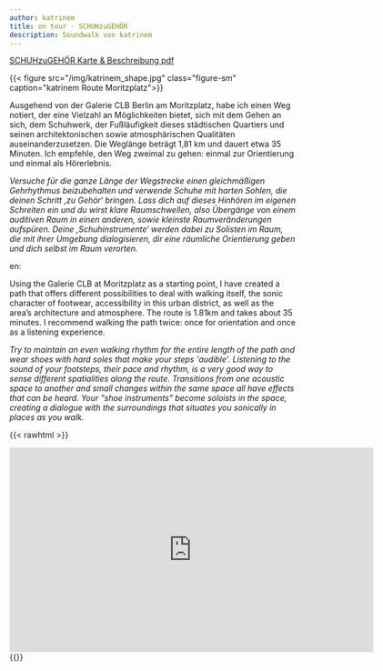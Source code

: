 ```yaml
---
author: katrinem
title: on tour - SCHUHzuGEHÖR
description: Soundwalk von katrinem
---
```


[SCHUHzuGEHÖR Karte & Beschreibung pdf](../../doc/katrinem.pdf)

{{< figure src="/img/katrinem_shape.jpg" class="figure-sm" caption="katrinem Route Moritzplatz">}}

Ausgehend von der Galerie CLB Berlin am Moritzplatz, habe ich einen Weg notiert, der eine Vielzahl an Möglichkeiten bietet, sich mit dem Gehen an sich, dem Schuhwerk, der Fußläufigkeit dieses städtischen Quartiers und seinen architektonischen sowie atmosphärischen Qualitäten auseinanderzusetzen. Die Weglänge beträgt 1,81 km und dauert etwa 35 Minuten. Ich empfehle, den Weg zweimal zu gehen: einmal zur Orientierung und einmal als Hörerlebnis.

*Versuche für die ganze Länge der Wegstrecke einen gleichmäßigen Gehrhythmus beizubehalten und verwende Schuhe mit harten Sohlen, die deinen Schritt ‚zu Gehör‘ bringen. Lass dich auf dieses Hinhören im eigenen Schreiten ein und du wirst klare Raumschwellen, also Übergänge von einem auditiven Raum in einen anderen, sowie kleinste Raumveränderungen aufspüren. Deine ‚Schuhinstrumente‘ werden dabei zu Solisten im Raum, die mit ihrer Umgebung dialogisieren, dir eine räumliche Orientierung geben und dich selbst im Raum verorten.*

en:

Using the Galerie CLB at Moritzplatz as a starting point, I have created a path that offers different possibilities to deal with walking itself, the sonic character of footwear, accessibility in this urban district, as well as the area’s architecture and atmosphere. The route is 1.81km and takes about 35 minutes. I recommend walking the path twice: once for orientation and once as a listening experience.

*Try to maintain an even walking rhythm for the entire length of the path and wear shoes with hard soles that make your steps 'audible'. Listening to the sound of your footsteps, their pace and rhythm, is a very good way to sense different spatialities along the route. Transitions from one acoustic space to another and small changes within the same space all have effects that can be heard. Your "shoe instruments" become soloists in the space, creating a dialogue with the surroundings that situates you sonically in places as you walk.*

{{< rawhtml >}}
<iframe src="https://player.vimeo.com/video/477249711" width="640" height="360" frameborder="0" allow="autoplay; fullscreen" allowfullscreen></iframe>
{{</rawhtml >}}



